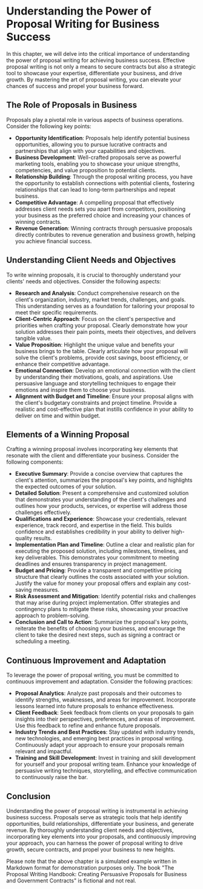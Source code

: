 Understanding the Power of Proposal Writing for Business Success
=========================================================================

In this chapter, we will delve into the critical importance of understanding the power of proposal writing for achieving business success. Effective proposal writing is not only a means to secure contracts but also a strategic tool to showcase your expertise, differentiate your business, and drive growth. By mastering the art of proposal writing, you can elevate your chances of success and propel your business forward.

The Role of Proposals in Business
---------------------------------

Proposals play a pivotal role in various aspects of business operations. Consider the following key points:

* **Opportunity Identification**: Proposals help identify potential business opportunities, allowing you to pursue lucrative contracts and partnerships that align with your capabilities and objectives.
* **Business Development**: Well-crafted proposals serve as powerful marketing tools, enabling you to showcase your unique strengths, competencies, and value proposition to potential clients.
* **Relationship Building**: Through the proposal writing process, you have the opportunity to establish connections with potential clients, fostering relationships that can lead to long-term partnerships and repeat business.
* **Competitive Advantage**: A compelling proposal that effectively addresses client needs sets you apart from competitors, positioning your business as the preferred choice and increasing your chances of winning contracts.
* **Revenue Generation**: Winning contracts through persuasive proposals directly contributes to revenue generation and business growth, helping you achieve financial success.

Understanding Client Needs and Objectives
-----------------------------------------

To write winning proposals, it is crucial to thoroughly understand your clients' needs and objectives. Consider the following aspects:

* **Research and Analysis**: Conduct comprehensive research on the client's organization, industry, market trends, challenges, and goals. This understanding serves as a foundation for tailoring your proposal to meet their specific requirements.
* **Client-Centric Approach**: Focus on the client's perspective and priorities when crafting your proposal. Clearly demonstrate how your solution addresses their pain points, meets their objectives, and delivers tangible value.
* **Value Proposition**: Highlight the unique value and benefits your business brings to the table. Clearly articulate how your proposal will solve the client's problems, provide cost savings, boost efficiency, or enhance their competitive advantage.
* **Emotional Connection**: Develop an emotional connection with the client by understanding their motivations, goals, and aspirations. Use persuasive language and storytelling techniques to engage their emotions and inspire them to choose your business.
* **Alignment with Budget and Timeline**: Ensure your proposal aligns with the client's budgetary constraints and project timeline. Provide a realistic and cost-effective plan that instills confidence in your ability to deliver on time and within budget.

Elements of a Winning Proposal
------------------------------

Crafting a winning proposal involves incorporating key elements that resonate with the client and differentiate your business. Consider the following components:

* **Executive Summary**: Provide a concise overview that captures the client's attention, summarizes the proposal's key points, and highlights the expected outcomes of your solution.
* **Detailed Solution**: Present a comprehensive and customized solution that demonstrates your understanding of the client's challenges and outlines how your products, services, or expertise will address those challenges effectively.
* **Qualifications and Experience**: Showcase your credentials, relevant experience, track record, and expertise in the field. This builds confidence and establishes credibility in your ability to deliver high-quality results.
* **Implementation Plan and Timeline**: Outline a clear and realistic plan for executing the proposed solution, including milestones, timelines, and key deliverables. This demonstrates your commitment to meeting deadlines and ensures transparency in project management.
* **Budget and Pricing**: Provide a transparent and competitive pricing structure that clearly outlines the costs associated with your solution. Justify the value for money your proposal offers and explain any cost-saving measures.
* **Risk Assessment and Mitigation**: Identify potential risks and challenges that may arise during project implementation. Offer strategies and contingency plans to mitigate these risks, showcasing your proactive approach to problem-solving.
* **Conclusion and Call to Action**: Summarize the proposal's key points, reiterate the benefits of choosing your business, and encourage the client to take the desired next steps, such as signing a contract or scheduling a meeting.

Continuous Improvement and Adaptation
-------------------------------------

To leverage the power of proposal writing, you must be committed to continuous improvement and adaptation. Consider the following practices:

* **Proposal Analytics**: Analyze past proposals and their outcomes to identify strengths, weaknesses, and areas for improvement. Incorporate lessons learned into future proposals to enhance effectiveness.
* **Client Feedback**: Seek feedback from clients on your proposals to gain insights into their perspectives, preferences, and areas of improvement. Use this feedback to refine and enhance future proposals.
* **Industry Trends and Best Practices**: Stay updated with industry trends, new technologies, and emerging best practices in proposal writing. Continuously adapt your approach to ensure your proposals remain relevant and impactful.
* **Training and Skill Development**: Invest in training and skill development for yourself and your proposal writing team. Enhance your knowledge of persuasive writing techniques, storytelling, and effective communication to continuously raise the bar.

Conclusion
----------

Understanding the power of proposal writing is instrumental in achieving business success. Proposals serve as strategic tools that help identify opportunities, build relationships, differentiate your business, and generate revenue. By thoroughly understanding client needs and objectives, incorporating key elements into your proposals, and continuously improving your approach, you can harness the power of proposal writing to drive growth, secure contracts, and propel your business to new heights.

Please note that the above chapter is a simulated example written in Markdown format for demonstration purposes only. The book "The Proposal Writing Handbook: Creating Persuasive Proposals for Business and Government Contracts" is fictional and not real.
